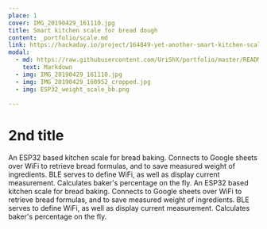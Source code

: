 ```yaml
---
place: 1
cover: IMG_20190429_161110.jpg
title: Smart kitchen scale for bread dough
content: _portfolio/scale.md
link: https://hackaday.io/project/164849-yet-another-smart-kitchen-scale
modal:
  - md: https://raw.githubusercontent.com/UriShX/portfolio/master/README.md
    text: Markdown
  - img: IMG_20190429_161110.jpg
  - img: IMG_20190429_160952_cropped.jpg
  - img: ESP32_weight_scale_bb.png
  
---
```

# 2nd title
An ESP32 based kitchen scale for bread baking. Connects to Google sheets over WiFi to retrieve bread formulas, and to save measured weight of ingredients.
BLE serves to define WiFi, as well as display current measurement.
Calculates baker's percentage on the fly.
An ESP32 based kitchen scale for bread baking. Connects to Google sheets over WiFi to retrieve bread formulas, and to save measured weight of ingredients.
BLE serves to define WiFi, as well as display current measurement.
Calculates baker's percentage on the fly.